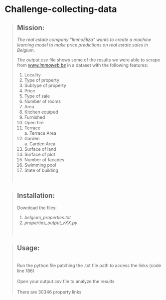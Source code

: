 # Challenge-collecting-data

>## Mission:<br/>
> *The real estate company "ImmoEliza"  wants to create a machine learning model to make price predictions on real estate sales in Belgium.*<br/>
>
>The *output.csv* file shows some of the results we were able to scrape from *www.immoweb.be* in a dataset with the following features:<br/>
>
> 1.  Locality<br/>
> 1. Type of property<br/>
> 1. Subtype of property<br/>
> 1. Price<br/>
> 1. Type of sale<br/>
> 1. Number of rooms<br/>
> 1. Area<br/>
> 1. Kitchen equiped<br/>
> 1. Furnished<br/>
> 1. Open fire<br/>
> 1. Terrace<br/>
>	a. Terrace Area<br/>
> 1. Garden<br/>
>	a. Garden Area<br/>
> 1. Surface of land<br/>
> 1. Surface of plot<br/>
> 1. Number of facades<br/>
> 1. Swimming pool<br/>
> 1. State of building<br/>
><br/>

>## Installation:<br/>
> Download the files:<br/>
>	1. *belgium_properties.txt*<br/>
>	1. *properties_output_vXX.py*<br/>
><br/>

>## Usage:<br/>
><br/>
> Run the python file patching the .txt file path to access the links (code line 186)<br/>
><br/> 
> Open your output.csv file to analyze the results<br/>
><br/>
>There are 30346 property links<br/>